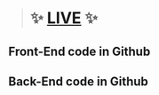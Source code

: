 
> # :sparkles: [LIVE](https://task-manager-by-mern.netlify.app/) :sparkles:
## Front-End code in Github 
## Back-End code in Github 
